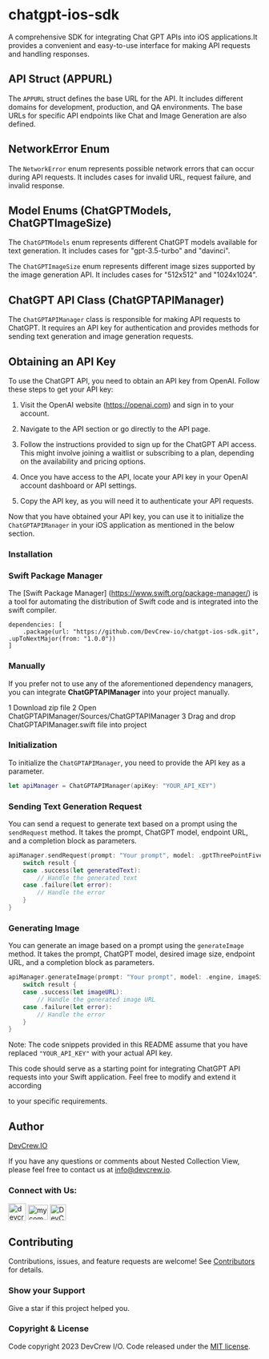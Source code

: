 # chatgpt-ios-sdk
A comprehensive SDK for integrating Chat GPT APIs into iOS applications.It provides a convenient and easy-to-use interface for making API requests and handling responses.

## API Struct (APPURL)
The `APPURL` struct defines the base URL for the API. It includes different domains for development, production, and QA environments. The base URLs for specific API endpoints like Chat and Image Generation are also defined.

## NetworkError Enum
The `NetworkError` enum represents possible network errors that can occur during API requests. It includes cases for invalid URL, request failure, and invalid response.

## Model Enums (ChatGPTModels, ChatGPTImageSize)
The `ChatGPTModels` enum represents different ChatGPT models available for text generation. It includes cases for "gpt-3.5-turbo" and "davinci".

The `ChatGPTImageSize` enum represents different image sizes supported by the image generation API. It includes cases for "512x512" and "1024x1024".

## ChatGPT API Class (ChatGPTAPIManager)
The `ChatGPTAPIManager` class is responsible for making API requests to ChatGPT. It requires an API key for authentication and provides methods for sending text generation and image generation requests.


## Obtaining an API Key

To use the ChatGPT API, you need to obtain an API key from OpenAI. Follow these steps to get your API key:

1. Visit the OpenAI website (https://openai.com) and sign in to your account.

2. Navigate to the API section or go directly to the API page.

3. Follow the instructions provided to sign up for the ChatGPT API access. This might involve joining a waitlist or subscribing to a plan, depending on the availability and pricing options.

4. Once you have access to the API, locate your API key in your OpenAI account dashboard or API settings.

5. Copy the API key, as you will need it to authenticate your API requests.

Now that you have obtained your API key, you can use it to initialize the `ChatGPTAPIManager` in your iOS application as mentioned in the below section.

### Installation

### Swift Package Manager

The [Swift Package Manager] (https://www.swift.org/package-manager/) is a tool for automating the distribution of Swift code and is integrated into the swift compiler.

```
dependencies: [
    .package(url: "https://github.com/DevCrew-io/chatgpt-ios-sdk.git", .upToNextMajor(from: "1.0.0"))
]
```

### Manually

If you prefer not to use any of the aforementioned dependency managers, you can integrate **ChatGPTAPIManager** into your project manually.

1 Download zip file
2 Open ChatGPTAPIManager/Sources/ChatGPTAPIManager
3 Drag and drop ChatGPTAPIManager.swift file into project


### Initialization
To initialize the `ChatGPTAPIManager`, you need to provide the API key as a parameter.

```swift
let apiManager = ChatGPTAPIManager(apiKey: "YOUR_API_KEY")
```

### Sending Text Generation Request
You can send a request to generate text based on a prompt using the `sendRequest` method. It takes the prompt, ChatGPT model, endpoint URL, and a completion block as parameters.

```swift
apiManager.sendRequest(prompt: "Your prompt", model: .gptThreePointFiveTurbo, endPoint: APPURL.chat) { result in
    switch result {
    case .success(let generatedText):
        // Handle the generated text
    case .failure(let error):
        // Handle the error
    }
}
```

### Generating Image
You can generate an image based on a prompt using the `generateImage` method. It takes the prompt, ChatGPT model, desired image size, endpoint URL, and a completion block as parameters.

```swift
apiManager.generateImage(prompt: "Your prompt", model: .engine, imageSize: .fiveTwelve, endPoint: APPURL.generateImage) { result in
    switch result {
    case .success(let imageURL):
        // Handle the generated image URL
    case .failure(let error):
        // Handle the error
    }
}
```


Note: The code snippets provided in this README assume that you have replaced `"YOUR_API_KEY"` with your actual API key.


This code should serve as a starting point for integrating ChatGPT API requests into your Swift application. Feel free to modify and extend it according

 to your specific requirements.
 
## Author

[DevCrew.IO](https://devcrew.io/)

If you have any questions or comments about Nested Collection View, please feel free to contact us at info@devcrew.io.

<h3 align="left">Connect with Us:</h3>
<p align="left">
<a href="https://devcrew.io" target="blank"><img align="center" src="https://devcrew.io/wp-content/uploads/2022/09/logo.svg" alt="devcrew.io" height="35" width="35" /></a>
<a href="https://www.linkedin.com/company/devcrew-io/mycompany/" target="blank"><img align="center" src="https://raw.githubusercontent.com/rahuldkjain/github-profile-readme-generator/master/src/images/icons/Social/linked-in-alt.svg" alt="mycompany" height="30" width="40" /></a>
<a href="https://github.com/DevCrew-io" target="blank"><img align="center" src="https://cdn-icons-png.flaticon.com/512/733/733553.png" alt="DevCrew-io" height="32" width="32" /></a>
</p>


## Contributing 
Contributions, issues, and feature requests are welcome! See [Contributors](https://github.com/DevCrew-io/viper-sample-ios) for details.

### Show your Support

Give a star if this project helped you.

### Copyright & License

Code copyright 2023 DevCrew I/O. Code released under the [MIT license](https://github.com/DevCrew-io/expandable-richtext/blob/main/LICENSE).
